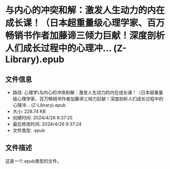 ﻿# 与内心的冲突和解：激发人生动力的内在成长课！（日本超重量级心理学家、百万畅销书作者加藤谛三倾力巨献！深度剖析人们成长过程中的心理冲... (Z-Library).epub

## 文件信息
- 路径: 心理学\与内心的冲突和解：激发人生动力的内在成长课！（日本超重量级心理学家、百万畅销书作者加藤谛三倾力巨献！深度剖析人们成长过程中的心理冲... (Z-Library).epub
- 大小: 228.74 KB
- 创建时间: 2024/4/26 9:37:25
- 最后修改时间: 2024/4/26 9:37:24
- 文件类型: .epub

## 文件描述
这是一个.epub类型的文件。

